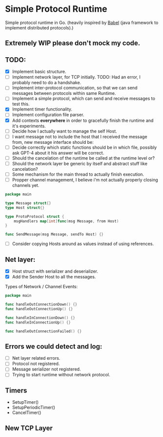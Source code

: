 # Simple Protocol Runtime 
Simple protocol runtime in Go. (heavily inspired by [Babel](https://github.com/pfouto/babel-core) (java framework to implement distributed protocols).)

## Extremely WIP please don't mock my code.
## TODO:

- [X] Implement basic structure.
- [ ] Implement network layer, for TCP initially. TODO: Had an error, I probably need to do a handshake.
- [ ] Implement inter-protocol communication, so that we can send messages between protocols within same Runtime.
- [ ] Implement a simple protocol, which can send and receive messages to test this.
- [X] Implement timer functionality.
- [ ] Implement configuration file parser.
- [X] Add contexts **everywhere** in order to gracefully finish the runtime and it's experiments.
- [ ] Decide how I actually want to manage the self Host.
- [ ] I want message not to include the host that I received the message from, new message interface should be:
- [ ] Decide correctly which static functions should be in which file, possibly ask GPT-4 about it his answer will be correct. 
- [ ] Should the cancelation of the runtime be called at the runtime level or?
- [ ] Should the network layer be generic by itself and abstract stuff like cancelation?
- [ ] Some mechanism for the main thread to actually finish execution.
- [ ] Propper channel management, I believe i'm not actually properly closing channels yet.

```go
package main

type Message struct{}
type Host struct{}

type ProtoProtocol struct {
	msgHandlers map[int]func(msg Message, from Host)
}

func SendMessage(msg Message, sendTo Host) {}
```
- [ ] Consider copying Hosts around as values instead of using references. 

## Net layer:

- [X] Host struct with serializer and deserializer.
- [X] Add the Sender Host to all the messages.

Types of Network / Channel Events:

```go
package main 

func handleOutConnectionDown() {}
func handleOutConnectionUp() {}

func handleInConnectionDown() {}
func handleInConnectionUp() {}

func handleOutConnectionFailed() {}
```

## Errors we could detect and log:

- [ ] Net layer related errors.
- [ ] Protocol not registered.
- [ ] Message serializer not registered.
- [ ] Trying to start runtime without network protocol.

## Timers

- SetupTimer()
- SetupPeriodicTimer()
- CancelTimer()

## New TCP Layer

```




```









